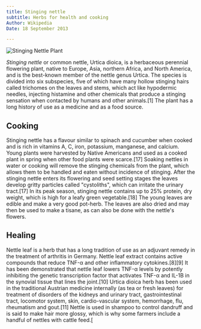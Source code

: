 ```yaml
---
title: Stinging nettle
subtitle: Herbs for health and cooking
Author: Wikipedia
Date: 18 September 2013 

---
```


![Stinging Nettle Plant](http://upload.wikimedia.org/wikipedia/commons/1/16/Brennnessel_1.JPG)

*Stinging nettle* or common nettle, Urtica dioica, is a herbaceous perennial flowering plant, native to Europe, Asia, northern Africa, and North America, and is the best-known member of the nettle genus Urtica. The species is divided into six subspecies, five of which have many hollow stinging hairs called trichomes on the leaves and stems, which act like hypodermic needles, injecting histamine and other chemicals that produce a stinging sensation when contacted by humans and other animals.[1] The plant has a long history of use as a medicine and as a food source.

## Cooking

Stinging nettle has a flavour similar to spinach and cucumber when cooked and is rich in vitamins A, C, iron, potassium, manganese, and calcium. Young plants were harvested by Native Americans and used as a cooked plant in spring when other food plants were scarce.[17] Soaking nettles in water or cooking will remove the stinging chemicals from the plant, which allows them to be handled and eaten without incidence of stinging. After the stinging nettle enters its flowering and seed setting stages the leaves develop gritty particles called "cystoliths", which can irritate the urinary tract.[17] In its peak season, stinging nettle contains up to 25% protein, dry weight, which is high for a leafy green vegetable.[18] The young leaves are edible and make a very good pot-herb. The leaves are also dried and may then be used to make a tisane, as can also be done with the nettle's flowers.

## Healing

Nettle leaf is a herb that has a long tradition of use as an adjuvant remedy in the treatment of arthritis in Germany. Nettle leaf extract contains active compounds that reduce TNF-α and other inflammatory cytokines.[8][9] It has been demonstrated that nettle leaf lowers TNF-α levels by potently inhibiting the genetic transcription factor that activates TNF-α and IL-1B in the synovial tissue that lines the joint.[10]
Urtica dioica herb has been used in the traditional Austrian medicine internally (as tea or fresh leaves) for treatment of disorders of the kidneys and urinary tract, gastrointestinal tract, locomotor system, skin, cardio-vascular system, hemorrhage, flu, rheumatism and gout.[11]
Nettle is used in shampoo to control dandruff and is said to make hair more glossy, which is why some farmers include a handful of nettles with cattle feed.[